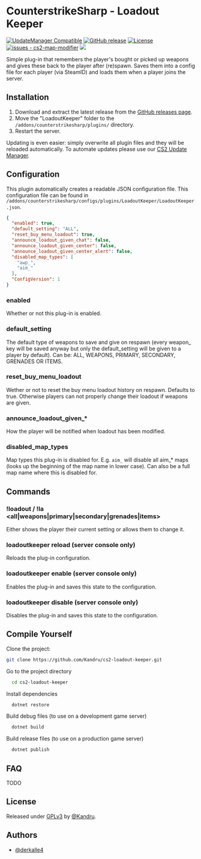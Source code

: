 # CounterstrikeSharp - Loadout Keeper

[![UpdateManager Compatible](https://img.shields.io/badge/CS2-UpdateManager-darkgreen)](https://github.com/Kandru/cs2-update-manager/)
[![GitHub release](https://img.shields.io/github/release/Kandru/cs2-loadout-keeper?include_prereleases=&sort=semver&color=blue)](https://github.com/Kandru/cs2-loadout-keeper/releases/)
[![License](https://img.shields.io/badge/License-GPLv3-blue)](#license)
[![issues - cs2-map-modifier](https://img.shields.io/github/issues/Kandru/cs2-loadout-keeper)](https://github.com/Kandru/cs2-loadout-keeper/issues)
[![](https://www.paypalobjects.com/en_US/i/btn/btn_donateCC_LG.gif)](https://www.paypal.com/donate/?hosted_button_id=C2AVYKGVP9TRG)

Simple plug-in that remembers the player's bought or picked up weapons and gives these back to the player after (re)spawn. Saves them into a config file for each player (via SteamID) and loads them when a player joins the server.

## Installation

1. Download and extract the latest release from the [GitHub releases page](https://github.com/Kandru/cs2-loadout-keeper/releases/).
2. Move the "LoadoutKeeper" folder to the `/addons/counterstrikesharp/plugins/` directory.
3. Restart the server.

Updating is even easier: simply overwrite all plugin files and they will be reloaded automatically. To automate updates please use our [CS2 Update Manager](https://github.com/Kandru/cs2-update-manager/).


## Configuration

This plugin automatically creates a readable JSON configuration file. This configuration file can be found in `/addons/counterstrikesharp/configs/plugins/LoadoutKeeper/LoadoutKeeper.json`.

```json
{
  "enabled": true,
  "default_setting": "ALL",
  "reset_buy_menu_loadout": true,
  "announce_loadout_given_chat": false,
  "announce_loadout_given_center": false,
  "announce_loadout_given_center_alert": false,
  "disabled_map_types": [
    "awp_",
    "aim_"
  ],
  "ConfigVersion": 1
}
```

### enabled

Whether or not this plug-in is enabled.

### default_setting

The default type of weapons to save and give on respawn (every weapon_ key will be saved anyway but only the default_setting will be given to a player by default). Can be: ALL, WEAPONS, PRIMARY, SECONDARY, GRENADES OR ITEMS.

### reset_buy_menu_loadout

Wether or not to reset the buy menu loadout history on respawn. Defaults to true. Otherwise players can not properly change their loadout if weapons are given.

### announce_loadout_given_*

How the player will be notified when loadout has been modified.

### disabled_map_types

Map types this plug-in is disabled for. E.g. `aim_` will disable all aim_* maps (looks up the beginning of the map name in lower case). Can also be a full map name where this is disabled for.

## Commands

### !loadout / !la <all|weapons|primary|secondary|grenades|items>

Either shows the player their current setting or allows them to change it.

### loadoutkeeper reload (server console only)

Reloads the plug-in configuration.

### loadoutkeeper enable (server console only)

Enables the plug-in and saves this state to the configuration.

### loadoutkeeper disable (server console only)

Disables the plug-in and saves this state to the configuration.

## Compile Yourself

Clone the project:

```bash
git clone https://github.com/Kandru/cs2-loadout-keeper.git
```

Go to the project directory

```bash
  cd cs2-loadout-keeper
```

Install dependencies

```bash
  dotnet restore
```

Build debug files (to use on a development game server)

```bash
  dotnet build
```

Build release files (to use on a production game server)

```bash
  dotnet publish
```

## FAQ

TODO

## License

Released under [GPLv3](/LICENSE) by [@Kandru](https://github.com/Kandru).

## Authors

- [@derkalle4](https://www.github.com/derkalle4)

